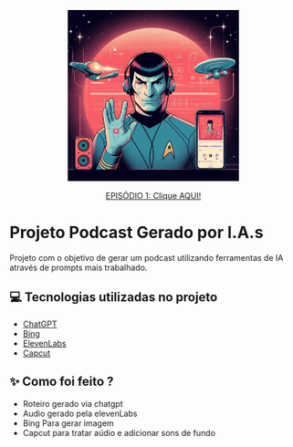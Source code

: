 <p align="center">
<img 
    src="./assets/spock.jpg"
    width="300"
/>
</p>

<div align="center">
 <a href = "https://pizza2u.github.io/AI-Fundamentals-for-Devs/" target="_blank" el="noopener noreferrer">EPISÓDIO 1: Clique AQUI!</a>
</audio>
</div>



# Projeto Podcast Gerado por I.A.s



Projeto com o objetivo de gerar um podcast utilizando ferramentas de IA através de prompts mais trabalhado.

## 💻 Tecnologias utilizadas no projeto

- [ChatGPT](https://chat.openai.com/) 
- [Bing](https://www.bing.com/images/create)
- [ElevenLabs](https://beta.elevenlabs.io/)
- [Capcut](https://www.capcut.com/pt-br/)

## ✨ Como foi feito ?

- Roteiro gerado via chatgpt
- Audio gerado pela elevenLabs
- Bing Para gerar imagem
- Capcut para tratar aúdio e adicionar sons de fundo

